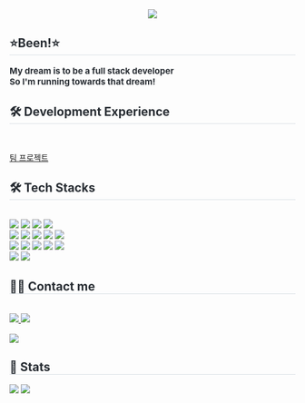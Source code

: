 <!DOCTYPE html>
<html lang="en">
<head>
<meta charset="UTF-8">
<meta name="viewport" content="width=device-width, initial-scale=1.0">
<title>Bin's Portfolio</title>
</head>
<body>

<div align="center">
    <img src="https://capsule-render.vercel.app/api?type=waving&color=gradient&height=120&text=Hi!%20I,m%20Bin&animation=&fontColor=000000&fontSize=50" />
</div>

<div style="text-align: left;">
    <h2 style="border-bottom: 1px solid #d8dee4; color: #282d33;">⭐Been!⭐</h2>
    <div style="font-weight: 700; font-size: 15px; text-align: left; color: #282d33;">My dream is to be a full stack developer</div>
    <div style="font-weight: 700; font-size: 15px; text-align: left; color: #282d33;">So I'm running towards that dream!</div>
</div>

<div style="text-align: left;">
    <h2 style="border-bottom: 1px solid #d8dee4; color: #282d33;">🛠️ Development Experience</h2>
    <br>
    <p><a href="https://github.com/dlehdwo01/FOOD114-TEAMPROJECT-">팀 프로젝트</a></p>
</div>

<div style="text-align: left;">
    <h2 style="border-bottom: 1px solid #d8dee4; color: #282d33;">🛠️ Tech Stacks</h2>
    <br>
    <div style="margin: ; text-align: left;" "text-align: left;"> 
        <img src="https://img.shields.io/badge/CSS3-1572B6?style=for-the-badge&logo=CSS3&logoColor=white">
          <img src="https://img.shields.io/badge/Discord-5865F2?style=for-the-badge&logo=Discord&logoColor=white">
          <img src="https://img.shields.io/badge/HTML5-E34F26?style=for-the-badge&logo=HTML5&logoColor=white">
          <img src="https://img.shields.io/badge/Github-181717?style=for-the-badge&logo=Github&logoColor=white">
          <br/><img src="https://img.shields.io/badge/Figma-F24E1E?style=for-the-badge&logo=Figma&logoColor=white">
          <img src="https://img.shields.io/badge/jQuery-0769AD?style=for-the-badge&logo=jQuery&logoColor=white">
          <img src="https://img.shields.io/badge/Java-007396?style=for-the-badge&logo=Java&logoColor=white">
          <img src="https://img.shields.io/badge/Javascript-F7DF1E?style=for-the-badge&logo=Javascript&logoColor=white">
          <img src="https://img.shields.io/badge/Node.js-339933?style=for-the-badge&logo=Node.js&logoColor=white">
          <br/><img src="https://img.shields.io/badge/Spring Boot-6DB33F?style=for-the-badge&logo=Spring Boot&logoColor=white">
          <img src="https://img.shields.io/badge/Flutter-02569B?style=for-the-badge&logo=Flutter&logoColor=white">
          <img src="https://img.shields.io/badge/Vue.js-4FC08D?style=for-the-badge&logo=Vue.js&logoColor=white">
          <img src="https://img.shields.io/badge/React-61DAFB?style=for-the-badge&logo=React&logoColor=white">
          <img src="https://img.shields.io/badge/Oracle-F80000?style=for-the-badge&logo=Oracle&logoColor=white">
          <br/><img src="https://img.shields.io/badge/MySQL-4479A1?style=for-the-badge&logo=MySQL&logoColor=white">
          <img src="https://img.shields.io/badge/Linux-FCC624?style=for-the-badge&logo=Linux&logoColor=white">
    </div>
</div>

<div style="text-align: left;">
    <h2 style="border-bottom: 1px solid #d8dee4; color: #282d33;">🧑‍💻 Contact me</h2>
    <br>
    <div style="text-align: left;">
        <a href="https://www.instagram.com/Bin_2_Been">
            <img src="https://img.shields.io/badge/Instagram-E4405F?style=for-the-badge&logo=Instagram&logoColor=white">
        </a>
        <a href="mailto:gyeongbin563@gmail.com">
            <img src="https://img.shields.io/badge/Gmail-EA4335?style=for-the-badge&logo=Gmail&logoColor=white">
        </a>
    </div>
    <br>
    <div style="text-align: left;">
        <a href="https://hits.seeyoufarm.com">
            <img src="https://hits.seeyoufarm.com/api/count/incr/badge.svg?url=https%3A%2F%2Fgithub.com%2FBin2been%2F&count_bg=%23000000&title_bg=%23000000&icon=github.svg&icon_color=%23FFFFFF&title=GitHub&edge_flat=false"/>
        </a>
    </div>
</div>

<div style="text-align: left;"> 
    <h2 style="border-bottom: 1px solid #d8dee4; color: #282d33;">🏅 Stats</h2> 
    <div style="text-align: left;"> 
        <img src="https://github-readme-stats.vercel.app/api?username=Bin2been&bg_color=60,58dbe4,cceeff&title_color=06549d&text_color=06549d"/>
        <img src="https://github-readme-stats.vercel.app/api/top-langs/?username=Bin2been&layout=compact&bg_color=60,58dbe4,cceeff&title_color=06549d&text_color=06549d"/>
    </div> 
</div>

</body>
</html>
